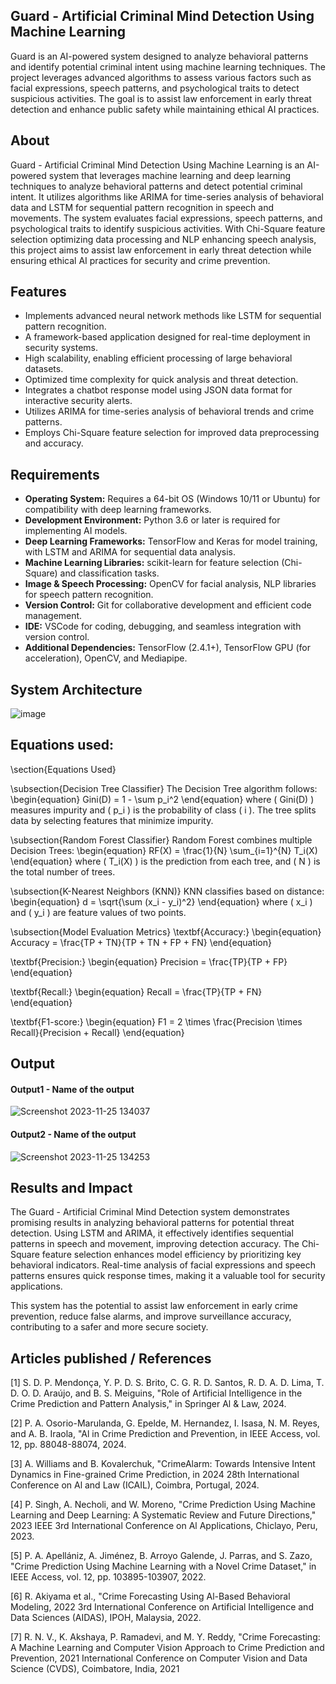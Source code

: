 ## Guard - Artificial Criminal Mind Detection Using Machine Learning
Guard is an AI-powered system designed to analyze behavioral patterns and identify potential criminal intent using machine learning techniques. The project leverages advanced algorithms to assess various factors such as facial expressions, speech patterns, and psychological traits to detect suspicious activities. The goal is to assist law enforcement in early threat detection and enhance public safety while maintaining ethical AI practices.
## About
Guard - Artificial Criminal Mind Detection Using Machine Learning is an AI-powered system that leverages machine learning and deep learning techniques to analyze behavioral patterns and detect potential criminal intent. It utilizes algorithms like ARIMA for time-series analysis of behavioral data and LSTM for sequential pattern recognition in speech and movements. The system evaluates facial expressions, speech patterns, and psychological traits to identify suspicious activities. With Chi-Square feature selection optimizing data processing and NLP enhancing speech analysis, this project aims to assist law enforcement in early threat detection while ensuring ethical AI practices for security and crime prevention.

## Features 
- Implements advanced neural network methods like LSTM for sequential pattern recognition.  
- A framework-based application designed for real-time deployment in security systems.  
- High scalability, enabling efficient processing of large behavioral datasets.  
- Optimized time complexity for quick analysis and threat detection.  
- Integrates a chatbot response model using JSON data format for interactive security alerts.  
- Utilizes ARIMA for time-series analysis of behavioral trends and crime patterns.  
- Employs Chi-Square feature selection for improved data preprocessing and accuracy.

## Requirements 
- **Operating System:** Requires a 64-bit OS (Windows 10/11 or Ubuntu) for compatibility with deep learning frameworks.  
- **Development Environment:** Python 3.6 or later is required for implementing AI models.  
- **Deep Learning Frameworks:** TensorFlow and Keras for model training, with LSTM and ARIMA for sequential data analysis.  
- **Machine Learning Libraries:** scikit-learn for feature selection (Chi-Square) and classification tasks.  
- **Image & Speech Processing:** OpenCV for facial analysis, NLP libraries for speech pattern recognition.  
- **Version Control:** Git for collaborative development and efficient code management.  
- **IDE:** VSCode for coding, debugging, and seamless integration with version control.  
- **Additional Dependencies:** TensorFlow (2.4.1+), TensorFlow GPU (for acceleration), OpenCV, and Mediapipe.

## System Architecture
![image](https://github.com/user-attachments/assets/eb70716a-bc9b-49ca-bc0f-c6ab735b9046)

## Equations used:
\section{Equations Used}

\subsection{Decision Tree Classifier}
The Decision Tree algorithm follows:
\begin{equation}
    Gini(D) = 1 - \sum p_i^2
\end{equation}
where \( Gini(D) \) measures impurity and \( p_i \) is the probability of class \( i \). The tree splits data by selecting features that minimize impurity.

\subsection{Random Forest Classifier}
Random Forest combines multiple Decision Trees:
\begin{equation}
    RF(X) = \frac{1}{N} \sum_{i=1}^{N} T_i(X)
\end{equation}
where \( T_i(X) \) is the prediction from each tree, and \( N \) is the total number of trees.

\subsection{K-Nearest Neighbors (KNN)}
KNN classifies based on distance:
\begin{equation}
    d = \sqrt{\sum (x_i - y_i)^2}
\end{equation}
where \( x_i \) and \( y_i \) are feature values of two points.

\subsection{Model Evaluation Metrics}
\textbf{Accuracy:}
\begin{equation}
    Accuracy = \frac{TP + TN}{TP + TN + FP + FN}
\end{equation}

\textbf{Precision:}
\begin{equation}
    Precision = \frac{TP}{TP + FP}
\end{equation}

\textbf{Recall:}
\begin{equation}
    Recall = \frac{TP}{TP + FN}
\end{equation}

\textbf{F1-score:}
\begin{equation}
    F1 = 2 \times \frac{Precision \times Recall}{Precision + Recall}
\end{equation}

## Output

<!--Embed the Output picture at respective places as shown below as shown below-->
#### Output1 - Name of the output

![Screenshot 2023-11-25 134037](https://github.com/<<yourusername>>/Hand-Gesture-Recognition-System/assets/75235455/8c2b6b5c-5ed2-4ec4-b18e-5b6625402c16)

#### Output2 - Name of the output
![Screenshot 2023-11-25 134253](https://github.com/<<yourusername>>/Hand-Gesture-Recognition-System/assets/75235455/5e05c981-05ca-4aaa-aea2-d918dcf25cb7)




## Results and Impact


The Guard - Artificial Criminal Mind Detection system demonstrates promising results in analyzing behavioral patterns for potential threat detection. Using LSTM and ARIMA, it effectively identifies sequential patterns in speech and movement, improving detection accuracy. The Chi-Square feature selection enhances model efficiency by prioritizing key behavioral indicators. Real-time analysis of facial expressions and speech patterns ensures quick response times, making it a valuable tool for security applications.  

This system has the potential to assist law enforcement in early crime prevention, reduce false alarms, and improve surveillance accuracy, contributing to a safer and more secure society.
## Articles published / References
[1] S. D. P. Mendonça, Y. P. D. S. Brito, C. G. R. D. Santos, R. D. A. D. Lima, T. D. O. D. Araújo, and B. S. Meiguins, "Role of Artificial Intelligence in the Crime Prediction and Pattern Analysis," in Springer Al & Law, 2024.

[2] P. A. Osorio-Marulanda, G. Epelde, M. Hernandez, I. Isasa, N. M. Reyes, and A. B. Iraola, "Al in Crime Prediction and Prevention, in IEEE Access, vol. 12, pp. 88048-88074, 2024.

[3] A. Williams and B. Kovalerchuk, "CrimeAlarm: Towards Intensive Intent Dynamics in Fine-grained Crime Prediction, in 2024 28th International Conference on Al and Law (ICAIL), Coimbra, Portugal, 2024.

[4] P. Singh, A. Necholi, and W. Moreno, "Crime Prediction Using Machine Learning and Deep Learning: A Systematic Review and Future Directions," 2023 IEEE 3rd International Conference on Al Applications, Chiclayo, Peru, 2023.

[5] P. A. Apellániz, A. Jiménez, B. Arroyo Galende, J. Parras, and S. Zazo, "Crime Prediction Using Machine Learning with a Novel Crime Dataset," in IEEE Access, vol. 12, pp. 103895-103907, 2022.

[6] R. Akiyama et al., "Crime Forecasting Using Al-Based Behavioral Modeling, 2022 3rd International Conference on Artificial Intelligence and Data Sciences (AIDAS), IPOH, Malaysia, 2022.

[7] R. N. V., K. Akshaya, P. Ramadevi, and M. Y. Reddy, "Crime Forecasting: A Machine Learning and Computer Vision Approach to Crime Prediction and Prevention, 2021 International Conference on Computer Vision and Data Science (CVDS), Coimbatore, India, 2021

